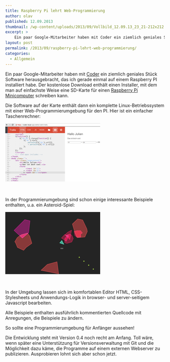 ```yaml
---
title: Raspberry Pi lehrt Web-Programmierung
author: olav
published: 12.09.2013
thumbnail: /wp-content/uploads/2013/09/Vollbild_12.09.13_23_21-212x212.png
excerpt: >
    Ein paar Google-Mitarbeiter haben mit Coder ein ziemlich geniales Stück Software herausgebracht, das ich gerade einmal auf einem Raspberry PI installiert habe. Der kostenlose Download enthält einen Installer, mit dem man auf einfachste Weise eine SD-Karte für einen Raspberry Pi Minicomputer schreiben kann.
layout: post
permalink: /2013/09/raspberry-pi-lehrt-web-programmierung/
categories:
  - Allgemein
---
```

Ein paar Google-Mitarbeiter haben mit [Coder][1] ein ziemlich geniales Stück Software herausgebracht, das ich gerade einmal auf einem Raspberry PI installiert habe. Der kostenlose Download enthält einen Installer, mit dem man auf einfachste Weise eine SD-Karte für einen [Raspberry Pi Minicomputer][2] schreiben kann.

Die Software auf der Karte enthält dann ein komplette Linux-Betriebssystem mit einer Web-Programmierumgebung für den PI. Hier ist ein einfacher Taschenrechner:

<a data-lity href="/wp-content/uploads/2013/09/CoderEdit__tralla.png" rel="lightbox[851]" title="Raspberry Pi lehrt Web-Programmierung"><img class="thumbnail img-responsive center-block" alt="CoderEdit__tralla" src="/wp-content/uploads/2013/09/CoderEdit__tralla-300x184.png" width="300" height="184" /></a>

&nbsp;

In der Programmierumgebung sind schon einige interessante Beispiele enthalten, u.a. ein Asteroid-Spiel:

<a data-lity href="/wp-content/uploads/2013/09/Vollbild_12.09.13_23_21.png" rel="lightbox[851]" title="Raspberry Pi lehrt Web-Programmierung"><img class="thumbnail img-responsive center-block" alt="Vollbild_12.09.13_23_21" src="/wp-content/uploads/2013/09/Vollbild_12.09.13_23_21-300x196.png" width="300" height="196" /></a>

&nbsp;

In der Umgebung lassen sich im komfortablen Editor HTML, CSS-Stylesheets und Anwendungs-Logik in browser- und server-seitigem Javascript bearbeiten.

Alle Beispiele enthalten ausführlich kommentierten Quellcode mit Anregungen, die Beispiele zu ändern.

So sollte eine Programmierumgebung für Anfänger aussehen!

Die Entwicklung steht mit Version 0.4 noch recht am Anfang. Toll wäre, wenn später eine Unterstützung für Versionsverwaltung mit Git und die Möglichkeit dazu käme, die Programme auf einem externen Webserver zu publizieren. Ausprobieren lohnt sich aber schon jetzt.

 [1]: http://googlecreativelab.github.io/coder/
 [2]: http://www.amazon.de/gp/product/B008PT4GGC/ref=as_li_ss_tl?ie=UTF8&camp=1638&creative=19454&creativeASIN=B008PT4GGC&linkCode=as2&tag=dankbar-21
